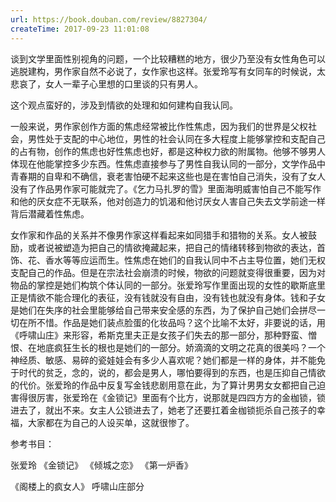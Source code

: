 ```yaml
---
url: https://book.douban.com/review/8827304/
createTime: 2017-09-23 11:01:08
---
```


谈到文学里面性别视角的问题，一个比较糟糕的地方，很少乃至没有女性角色可以逃脱建构，男作家自然不必说了，女作家也这样。张爱玲写有女同车的时候说，太悲哀了，女人一辈子心里想的口里谈的只有男人。

这个观点蛮好的，涉及到情欲的处理和如何建构自我认同。

一般来说，男作家创作方面的焦虑经常被比作性焦虑，因为我们的世界是父权社会，男性处于支配的中心地位，男性的社会认同在多大程度上能够掌控和支配自己的占有物，创作的焦虑也好性焦虑也好，都是这种权力欲的附属物。他够不够男人体现在他能掌控多少东西。性焦虑直接参与了男性自我认同的一部分，文学作品中青春期的自卑和不确信，衰老害怕硬不起来这些也是在害怕自己消失，没有了女人没有了作品男作家可能就完了。《乞力马扎罗的雪》里面海明威害怕自己不能写作和他的厌女症不无联系，他对创造力的饥渴和他讨厌女人害自己失去文学前途一样背后潜藏着性焦虑。

女作家和作品的关系并不像男作家这样看起来如同猎手和猎物的关系。女人被鼓励，或者说被塑造为把自己的情欲掩藏起来，把自己的情绪转移到物欲的表达，首饰、花、香水等等应运而生。性焦虑在她们的自我认同中不占主导位置，她们无权支配自己的作品。但是在宗法社会崩溃的时候，物欲的问题就变得很重要，因为对物品的掌控是她们构筑个体认同的一部分。张爱玲写作里面出现的女性的歇斯底里正是情欲不能合理化的表征，没有钱就没有自由，没有钱也就没有身体。钱和子女是她们在失序的社会里能够给自己带来安全感的东西，为了保护自己她们会拼尽一切在所不惜。作品是她们装点脸蛋的化妆品吗？这个比喻不太好，非要说的话，用《呼啸山庄》来形容，希斯克里夫正是女孩子们失去的那一部分，那种野蛮、憎恨、在地底疯狂生长的根也是她们的一部分。娇滴滴的文明之花真的很美吗？一个神经质、敏感、易碎的瓷娃娃会有多少人喜欢呢？她们都是一样的身体，并不能免于时代的贫乏，念的，说的，都会是男人，哪怕要得到的东西，也是压抑自己情欲的代价。张爱玲的作品中反复写金钱悲剧用意在此，为了算计男男女女都把自己迫害得很厉害，张爱玲在《金锁记》里面有个比方，说那就是四四方方的金枷锁，锁进去了，就出不来。女主人公锁进去了，她老了还要扛着金枷锁扼杀自己孩子的幸福，大家都在为自己的人设买单，这就很惨了。

参考书目：

张爱玲 《金锁记》 《倾城之恋》 《第一炉香》

《阁楼上的疯女人》 呼啸山庄部分